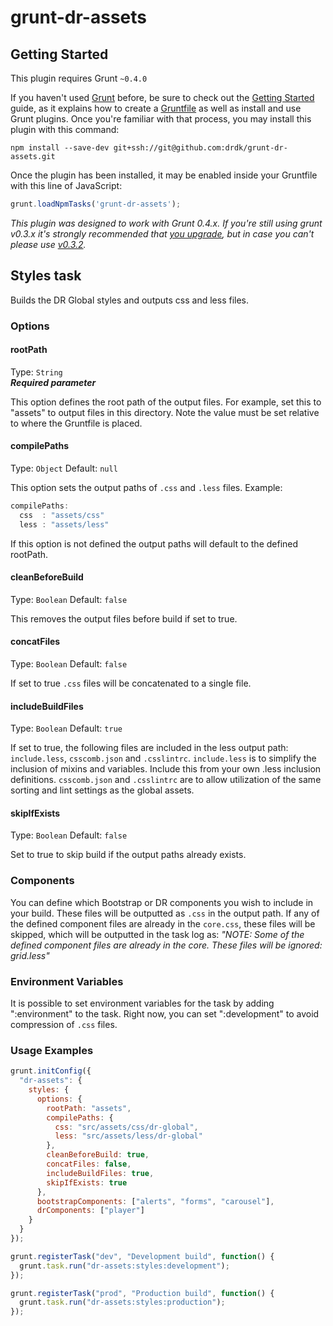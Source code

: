 grunt-dr-assets
===============
## Getting Started
This plugin requires Grunt `~0.4.0`

If you haven't used [Grunt](http://gruntjs.com/) before, be sure to check out the [Getting Started](http://gruntjs.com/getting-started) guide, as it explains how to create a [Gruntfile](http://gruntjs.com/sample-gruntfile) as well as install and use Grunt plugins. Once you're familiar with that process, you may install this plugin with this command:

```shell
npm install --save-dev git+ssh://git@github.com:drdk/grunt-dr-assets.git
```

Once the plugin has been installed, it may be enabled inside your Gruntfile with this line of JavaScript:

```js
grunt.loadNpmTasks('grunt-dr-assets');
```

*This plugin was designed to work with Grunt 0.4.x. If you're still using grunt v0.3.x it's strongly recommended that [you upgrade](http://gruntjs.com/upgrading-from-0.3-to-0.4), but in case you can't please use [v0.3.2](https://github.com/gruntjs/grunt-contrib-copy/tree/grunt-0.3-stable).*



## Styles task
Builds the DR Global styles and outputs css and less files.
### Options

#### rootPath 
Type: `String`  
**_Required parameter_**

This option defines the root path of the output files. For example, set this to "assets" to output files in this directory. Note the value must be set relative to where the Gruntfile is placed.

#### compilePaths
Type: `Object`
Default: `null`

This option sets the output paths of `.css` and `.less` files.
Example:
```javascript
compilePaths: 
  css  : "assets/css"
  less : "assets/less"
```

If this option is not defined the output paths will default to the defined rootPath.

#### cleanBeforeBuild
Type: `Boolean`
Default: `false`

This removes the output files before build if set to true. 

#### concatFiles
Type: `Boolean`
Default: `false`

If set to true `.css` files will be concatenated to a single file.

#### includeBuildFiles
Type: `Boolean`
Default: `true`

If set to true, the following files are included in the less output path: `include.less`, `csscomb.json` and `.csslintrc`.
`include.less` is to simplify the inclusion of mixins and variables. Include this from your own .less inclusion definitions.
`csscomb.json` and `.csslintrc` are to allow utilization of the same sorting and lint settings as the global assets.

#### skipIfExists
Type: `Boolean`
Default: `false`

Set to true to skip build if the output paths already exists. 

### Components

You can define which Bootstrap or DR components you wish to include in your build. These files will be outputted as `.css` in the output path. If any of the defined component files are already in the `core.css`, these files will be skipped, which will be outputted in the task log as:
_"NOTE: Some of the defined component files are already in the core. These files will be ignored: grid.less"_

### Environment Variables

It is possible to set environment variables for the task by adding ":environment" to the task. Right now, you can set ":development" to avoid compression of `.css` files.

### Usage Examples

```js
grunt.initConfig({
  "dr-assets": {
    styles: {
      options: {
        rootPath: "assets",
        compilePaths: {
          css: "src/assets/css/dr-global",
          less: "src/assets/less/dr-global"
        },
        cleanBeforeBuild: true,
        concatFiles: false,
        includeBuildFiles: true,
        skipIfExists: true
      },
      bootstrapComponents: ["alerts", "forms", "carousel"],
      drComponents: ["player"]
    }
  }
});

grunt.registerTask("dev", "Development build", function() {
  grunt.task.run("dr-assets:styles:development");
});

grunt.registerTask("prod", "Production build", function() {
  grunt.task.run("dr-assets:styles:production");
});
```
